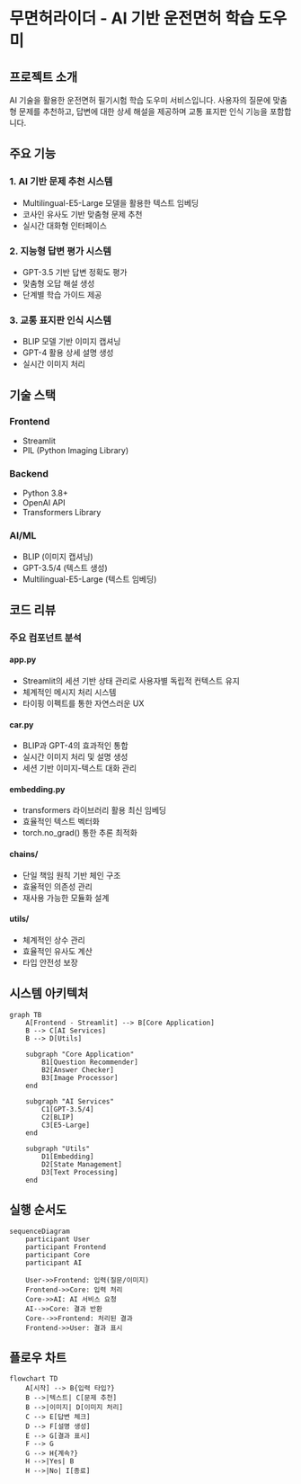 # 무면허라이더 - AI 기반 운전면허 학습 도우미

## 프로젝트 소개
AI 기술을 활용한 운전면허 필기시험 학습 도우미 서비스입니다. 사용자의 질문에 맞춤형 문제를 추천하고, 답변에 대한 상세 해설을 제공하며 교통 표지판 인식 기능을 포함합니다.

## 주요 기능

### 1. AI 기반 문제 추천 시스템
- Multilingual-E5-Large 모델을 활용한 텍스트 임베딩
- 코사인 유사도 기반 맞춤형 문제 추천
- 실시간 대화형 인터페이스

### 2. 지능형 답변 평가 시스템
- GPT-3.5 기반 답변 정확도 평가
- 맞춤형 오답 해설 생성
- 단계별 학습 가이드 제공

### 3. 교통 표지판 인식 시스템
- BLIP 모델 기반 이미지 캡셔닝
- GPT-4 활용 상세 설명 생성
- 실시간 이미지 처리

## 기술 스택

### Frontend
- Streamlit
- PIL (Python Imaging Library)

### Backend
- Python 3.8+
- OpenAI API
- Transformers Library

### AI/ML
- BLIP (이미지 캡셔닝)
- GPT-3.5/4 (텍스트 생성)
- Multilingual-E5-Large (텍스트 임베딩)

## 코드 리뷰

### 주요 컴포넌트 분석

#### app.py
- Streamlit의 세션 기반 상태 관리로 사용자별 독립적 컨텍스트 유지
- 체계적인 메시지 처리 시스템
- 타이핑 이펙트를 통한 자연스러운 UX

#### car.py
- BLIP과 GPT-4의 효과적인 통합
- 실시간 이미지 처리 및 설명 생성
- 세션 기반 이미지-텍스트 대화 관리

#### embedding.py
- transformers 라이브러리 활용 최신 임베딩
- 효율적인 텍스트 벡터화
- torch.no_grad() 통한 추론 최적화

#### chains/
- 단일 책임 원칙 기반 체인 구조
- 효율적인 의존성 관리
- 재사용 가능한 모듈화 설계

#### utils/
- 체계적인 상수 관리
- 효율적인 유사도 계산
- 타입 안전성 보장

## 시스템 아키텍처

```mermaid
graph TB
    A[Frontend - Streamlit] --> B[Core Application]
    B --> C[AI Services]
    B --> D[Utils]
    
    subgraph "Core Application"
        B1[Question Recommender]
        B2[Answer Checker]
        B3[Image Processor]
    end
    
    subgraph "AI Services"
        C1[GPT-3.5/4]
        C2[BLIP]
        C3[E5-Large]
    end
    
    subgraph "Utils"
        D1[Embedding]
        D2[State Management]
        D3[Text Processing]
    end
```

## 실행 순서도

```mermaid
sequenceDiagram
    participant User
    participant Frontend
    participant Core
    participant AI
    
    User->>Frontend: 입력(질문/이미지)
    Frontend->>Core: 입력 처리
    Core->>AI: AI 서비스 요청
    AI-->>Core: 결과 반환
    Core-->>Frontend: 처리된 결과
    Frontend->>User: 결과 표시
```

## 플로우 차트

```mermaid
flowchart TD
    A[시작] --> B{입력 타입?}
    B -->|텍스트| C[문제 추천]
    B -->|이미지| D[이미지 처리]
    C --> E[답변 체크]
    D --> F[설명 생성]
    E --> G[결과 표시]
    F --> G
    G --> H{계속?}
    H -->|Yes| B
    H -->|No| I[종료]
```